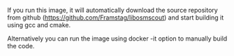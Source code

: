 If you run this image, it will automatically download the
source repository from github (https://github.com/Framstag/libosmscout)
and start building it using gcc and cmake.

Alternatively you can run the image using docker -it option
to manually build the code.

